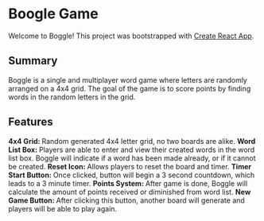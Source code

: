 # Boogle Game

Welcome to Boggle!
This project was bootstrapped with [Create React App](https://github.com/facebook/create-react-app).

## Summary

Boggle is a single and multiplayer word game where letters are randomly arranged on a 4x4 grid. The goal of the game is to score points by finding words in the random letters in the grid.

## Features
<b> 4x4 Grid: </b> Random generated 4x4 letter grid, no two boards are alike.
<b> Word List Box: </b> Players are able to enter and view their created words in the word list box. Boggle will indicate if a word has been made already, or if it cannot be created.
<b> Reset Icon: </b> Allows players to reset the board and timer.
<b> Timer Start Button: </b> Once clicked, button will begin a 3 second countdown, which leads to a 3 minute timer.
<b> Points System: </b> After game is done, Boggle will calculate the amount of points received or diminished from word list.
<b> New Game Button: </b> After clicking this button, another board will generate and players will be able to play again.

